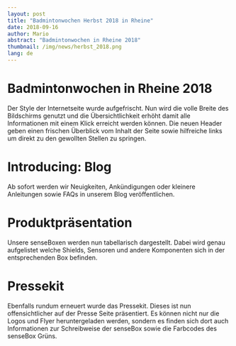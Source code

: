 ```yaml
---
layout: post
title: "Badmintonwochen Herbst 2018 in Rheine"
date: 2018-09-16
author: Mario
abstract: "Badmintonwochen in Rheine 2018"
thumbnail: /img/news/herbst_2018.png
lang: de
---
```

Badmintonwochen in Rheine 2018
============
Der Style der Internetseite wurde aufgefrischt. Nun wird die volle Breite des Bildschirms genutzt und die Übersichtlichkeit erhöht damit alle Informationen mit einem Klick erreicht werden können. Die neuen Header geben einen frischen Überblick vom Inhalt der Seite sowie hilfreiche links um direkt zu den gewollten Stellen zu springen.

Introducing: Blog
============
Ab sofort werden wir Neuigkeiten, Ankündigungen oder kleinere Anleitungen sowie FAQs in unserem Blog veröffentlichen.

Produktpräsentation
============
Unsere senseBoxen werden nun tabellarisch dargestellt. Dabei wird genau aufgelistet welche Shields, Sensoren und andere Komponenten sich in der entsprechenden Box befinden.

Pressekit
============
Ebenfalls rundum erneuert wurde das Pressekit. Dieses ist nun offensichtlicher auf der Presse Seite präsentiert. Es können nicht nur die Logos und Flyer heruntergeladen werden, sondern es finden sich dort auch Informationen zur Schreibweise der senseBox sowie die Farbcodes des senseBox Grüns.
